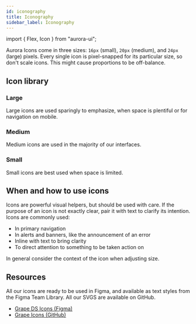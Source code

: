 ```yaml
---
id: iconography
title: Iconography
sidebar_label: Iconography
---
```


import { Flex, Icon } from "aurora-ui";

Aurora Icons come in three sizes: `16px` (small), `20px` (medium), and `24px` (large) pixels. Every single icon is pixel-snapped for its particular size, so don't scale icons. This might cause proportions to be off-balance. 

## Icon library
### Large
Large icons are used sparingly to emphasize, when space is plentiful or for navigation on mobile.
<div >
<Flex gap="2x" wrap="wrap" style={{ border: 'solid 1px #e2e2e2', padding: 10 }}>
<Icon name="arrowLeft" size="large" color="primary" />
<Icon name="close" size="large" color="primary" />
<Icon name="people" size="large" color="primary" />
<Icon name="person" size="large" color="primary" />
<Icon name="checkmark" size="large" color="primary" />
<Icon name="lock" size="large" color="primary" />
<Icon name="alert" size="large" color="primary" />
<Icon name="search" size="large" color="primary" />
<Icon name="addPerson" size="large" color="primary" />
</Flex>
</div>

### Medium
Medium icons are used in the majority of our interfaces.
<div >
<Flex gap="2x" wrap="wrap" style={{ border: 'solid 1px #e2e2e2', padding: 10 }}>
<Icon name="arrowLeft" size="medium" color="primary" />
<Icon name="close" size="medium" color="primary" />
<Icon name="people" size="medium" color="primary" />
<Icon name="person" size="medium" color="primary" />
<Icon name="checkmark" size="medium" color="primary" />
<Icon name="lock" size="medium" color="primary" />
<Icon name="alert" size="medium" color="primary" />
<Icon name="search" size="medium" color="primary" />
<Icon name="addPerson" size="medium" color="primary" />
</Flex>
</div>

### Small
Small icons are best used when space is limited.
<div >
<Flex gap="2x" wrap="wrap" style={{ border: 'solid 1px #e2e2e2', padding: 10 }}>
<Icon name="arrowLeft" size="small" color="primary" />
<Icon name="close" size="small" color="primary" />
<Icon name="people" size="small" color="primary" />
<Icon name="person" size="small" color="primary" />
<Icon name="checkmark" size="small" color="primary" />
<Icon name="lock" size="small" color="primary" />
<Icon name="alert" size="small" color="primary" />
<Icon name="search" size="small" color="primary" />
<Icon name="addPerson" size="small" color="primary" />
</Flex>
</div>

## When and how to use icons
Icons are powerful visual helpers, but should be used with care. If the purpose of an icon is not exactly clear, pair it with text to clarify its intention. Icons are commonly used:
- In primary navigation
- In alerts and banners, like the announcement of an error
- Inline with text to bring clarity
- To direct attention to something to be taken action on

In general consider the context of the icon when adjusting size.
## Resources
All our icons are ready to be used in Figma, and available as text styles from the Figma Team Library. All our SVGS are available on GitHub.
- [Grape DS Icons (Figma)](https://www.figma.com/file/MgAnAAjHOBfofYDEv2MZ15/Grape-DS-Icons)
- [Grape Icons (GitHub)](https://github.com/ubergrape/grape-icons)
